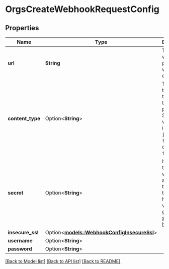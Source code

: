 # OrgsCreateWebhookRequestConfig

## Properties

Name | Type | Description | Notes
------------ | ------------- | ------------- | -------------
**url** | **String** | The URL to which the payloads will be delivered. | 
**content_type** | Option<**String**> | The media type used to serialize the payloads. Supported values include `json` and `form`. The default is `form`. | [optional]
**secret** | Option<**String**> | If provided, the `secret` will be used as the `key` to generate the HMAC hex digest value for [delivery signature headers](https://docs.github.com/webhooks/event-payloads/#delivery-headers). | [optional]
**insecure_ssl** | Option<[**models::WebhookConfigInsecureSsl**](webhook-config-insecure-ssl.md)> |  | [optional]
**username** | Option<**String**> |  | [optional]
**password** | Option<**String**> |  | [optional]

[[Back to Model list]](../README.md#documentation-for-models) [[Back to API list]](../README.md#documentation-for-api-endpoints) [[Back to README]](../README.md)


